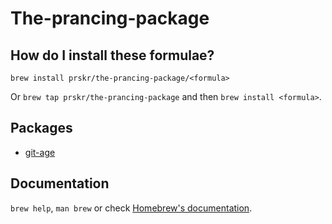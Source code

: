 # The-prancing-package

## How do I install these formulae?

`brew install prskr/the-prancing-package/<formula>`

Or `brew tap prskr/the-prancing-package` and then `brew install <formula>`.

## Packages

- [git-age](https://github.com/prskr/git-age)

## Documentation

`brew help`, `man brew` or check [Homebrew's documentation](https://docs.brew.sh).
